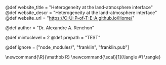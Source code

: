 <!--
Add here global page variables to use throughout your
website.
The website_* must be defined for the RSS to work
-->
@def website_title = "Heterogeneity at the land-atmosphere interface"
@def website_descr = "Heterogeneity at the land-atmosphere interface"
@def website_url   = "https://C-U-P-of-T-E-A.github.io/Home/"

@def author = "Dr. Alexandre A. Renchon"

@def mintoclevel = 2
@def prepath = "TEST"

<!--
Add here files or directories that should be ignored by Franklin, otherwise
these files might be copied and, if markdown, processed by Franklin which
you might not want. Indicate directories by ending the name with a `/`.
-->
@def ignore = ["node_modules/", "franklin", "franklin.pub"]

<!--
Add here global latex commands to use throughout your
pages. It can be math commands but does not need to be.
For instance:
* \newcommand{\phrase}{This is a long phrase to copy.}
-->
\newcommand{\R}{\mathbb R}
\newcommand{\scal}[1]{\langle #1 \rangle}
